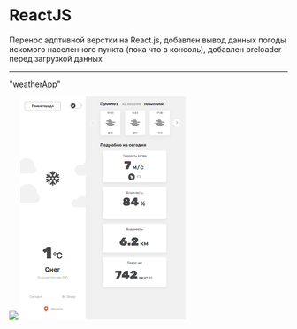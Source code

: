 # ReactJS

Перенос адптивной верстки на React.js, добавлен вывод данных погоды искомого населенного пункта (пока что в консоль), добавлен preloader перед загрузкой данных
_____

"weatherApp"

<img style="width:300px;" src="https://github.com/ZhadanovRoman/ReactJS/blob/masterReact/react-img/1.bmp"> <img style="width:300px;" src="https://github.com/ZhadanovRoman/ReactJS/blob/masterReact/react-img/2.bmp">

